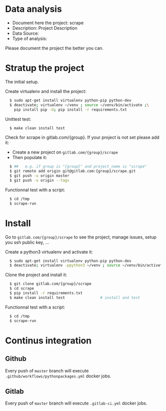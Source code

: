 # Data analysis
- Document here the project: scrape
- Description: Project Description
- Data Source:
- Type of analysis:

Please document the project the better you can.

# Stratup the project

The initial setup.

Create virtualenv and install the project:
```bash
  $ sudo apt-get install virtualenv python-pip python-dev
  $ deactivate; virtualenv ~/venv ; source ~/venv/bin/activate ;\
    pip install pip -U; pip install -r requirements.txt
```

Unittest test:
```bash
  $ make clean install test
```

Check for scrape in gitlab.com/{group}.
If your project is not set please add it:

- Create a new project on `gitlab.com/{group}/scrape`
- Then populate it:

```bash
  $ ##   e.g. if group is "{group}" and project_name is "scrape"
  $ git remote add origin git@gitlab.com:{group}/scrape.git
  $ git push -u origin master
  $ git push -u origin --tags
```

Functionnal test with a script:
```bash
  $ cd /tmp
  $ scrape-run
```
# Install
Go to `gitlab.com/{group}/scrape` to see the project, manage issues,
setup you ssh public key, ...

Create a python3 virtualenv and activate it:
```bash
  $ sudo apt-get install virtualenv python-pip python-dev
  $ deactivate; virtualenv -ppython3 ~/venv ; source ~/venv/bin/activate
```

Clone the project and install it:
```bash
  $ git clone gitlab.com/{group}/scrape
  $ cd scrape
  $ pip install -r requirements.txt
  $ make clean install test                # install and test
```
Functionnal test with a script:
```bash
  $ cd /tmp
  $ scrape-run
``` 

# Continus integration
## Github 
Every push of `master` branch will execute `.github/workflows/pythonpackages.yml` docker jobs.
## Gitlab
Every push of `master` branch will execute `.gitlab-ci.yml` docker jobs.
